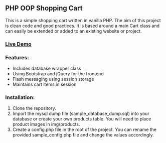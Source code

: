 ## PHP OOP Shopping Cart

This is a simple shopping cart written in vanilla PHP. The aim of this project is clean code and good practices.
It is based around a main Cart class and can easily be extended or added to an existing website or project.

### [Live Demo](http://shoppingcart.peterplucinski.com)

### Features:

- Includes database wrapper class
- Using Bootstrap and jQuery for the frontend
- Flash messaging using session storage
- Maintains cart items in session

### Installation:

1. Clone the repository.
2. Import the mysql dump file (sample_database_dump.sql) into your database or create your own products table. You will need to place product images in img/products.
3. Create a config.php file in the root of the project. You can rename the provided sample_config.php file and change the values accordingly.
